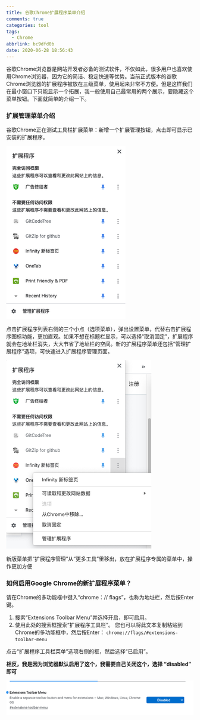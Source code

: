 ```yaml
---
title: 谷歌Chrome扩展程序菜单介绍
comments: true
categories: tool
tags:
  - Chrome
abbrlink: bc9dfd0b
date: 2020-06-28 18:56:43
---
```


谷歌Chrome浏览器是网站开发者必备的测试软件，不仅如此，很多用户也喜欢使用Chrome浏览器，因为它的简洁、稳定快速等优势。当前正式版本的谷歌Chrome浏览器的扩展程序被放在三级菜单，使用起来非常不方便。但是这样我们在最小窗口下只能显示一个拓展，我一般使用自己最常用的两个展示，要隐藏这个菜单按钮。下面就简单的介绍一下。

<!--more-->

### 扩展管理菜单介绍

谷歌Chrome正在测试工具栏扩展菜单：新增一个扩展管理按钮，点击即可显示已安装的扩展程序。

![image-20200628185857271](谷歌Chrome扩展程序菜单介绍/image-20200628185857271.png)

点击扩展程序列表右侧的三个小点（选项菜单），弹出设置菜单，代替右击扩展程序图标功能，更加直观。如果不想在标题栏显示，可以选择“取消固定”，扩展程序就会在地址栏消失，大大节省了地址栏的空间。新的扩展程序菜单还包括“管理扩展程序”选项，可快速进入扩展程序管理页面。

![image-20200628190021435](谷歌Chrome扩展程序菜单介绍/image-20200628190021435.png)

新版菜单把“扩展程序管理”从“更多工具”里移出，放在扩展程序专属的菜单中，操作更加方便

### 如何启用Google Chrome的新扩展程序菜单？

请在Chrome的多功能框中键入“chrome：// flags”，也称为地址栏，然后按Enter键。

1. 搜索“Extensions Toolbar Menu”并选择开启，即可启用。
2.  使用此处的搜索框搜索“扩展程序工具栏”。 您也可以将此文本复制粘贴到Chrome的多功能框中，然后按Enter： `chrome://flags/#extensions-toolbar-menu`

点击“扩展程序工具栏菜单”选项右侧的框，然后选择“已启用”。

**相反，我是因为浏览器默认启用了这个，我需要自己关闭这个，选择 “disabled” 即可**

![image-20200628190539438](谷歌Chrome扩展程序菜单介绍/image-20200628190539438.png)

